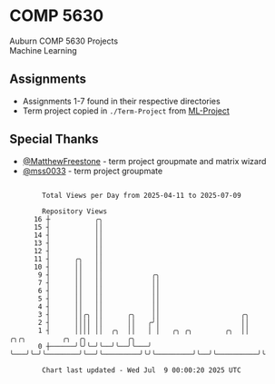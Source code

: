 # COMP 5630
Auburn COMP 5630 Projects  
Machine Learning

## Assignments
- Assignments 1-7 found in their respective directories
- Term project copied in `./Term-Project` from [ML-Project](https://github.com/wumphlett/ML-Project)

## Special Thanks
- [@MatthewFreestone](https://github.com/MatthewFreestone) - term project groupmate and matrix wizard
- [@mss0033](https://github.com/mss0033) - term project groupmate

```

        Total Views per Day from 2025-04-11 to 2025-07-09

        Repository Views
      16 ┼           ╭╮
      15 ┤           ││
      14 ┤           ││
      13 ┤           ││
      12 ┤           ││
      11 ┤      ╭╮   ││
      10 ┤      ││   ││
       9 ┤      ││   ││            ╭╮
       7 ┤      ││   ││            ││
       6 ┤      ││   ││            ││
       5 ┤      ││   ││            ││
       4 ┤      ││   ││            ││
       3 ┤      ││╭╮ ││      ╭╮    ││                    ╭╮
       2 ┤      ││││ ││      ││   ╭╯│                    ││
       1 ┤      ││││ ││  ╭╮  ││   │ │   ╭╮ ╭╮        ╭╮  ││         ╭╮╭╮         ╭╮  ╭╮          ╭╮
       0 ┼──────╯╰╯╰─╯╰──╯╰──╯╰───╯ ╰───╯╰─╯╰────────╯╰──╯╰─────────╯╰╯╰─────────╯╰──╯╰──────────╯╰

        Chart last updated - Wed Jul  9 00:00:20 2025 UTC
        
```
